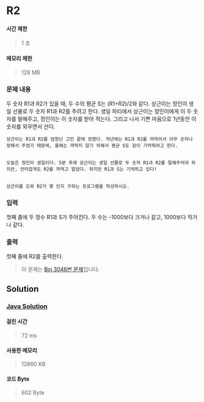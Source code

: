 # R2


#### 시간 제한


> 1 초


#### 메모리 제한


> 128 MB


### 문제 내용


두 숫자 R1과 R2가 있을 때, 두 수의 평균 S는 (R1+R2)/2와 같다. 상근이는 정인이 생일 선물로 두 숫자 R1과 R2를 주려고 한다. 생일 파티에서 상근이는 정인이에게 이 두 숫자를 말해주고, 정인이는 이 숫자를 받아 적는다. 그리고 나서 기쁜 마음으로 1년동안 이 숫자를 외우면서 산다.


	상근이는 R1과 R2를 엄청난 고민 끝에 정했다. 작년에는 R1과 R2를 까먹어서 아무 숫자나 정해서 주었기 때문에, 올해는 까먹지 않기 위해서 평균 S도 같이 기억하려고 한다.


	오늘은 정인이 생일이다. 5분 후에 상근이는 생일 선물로 두 숫자 R1과 R2를 말해주어야 하지만, 안타깝게도 R2를 까먹고 말았다. 하지만 R1과 S는 기억하고 있다!


	상근이를 도와 R2가 몇 인지 구하는 프로그램을 작성하시오.


### 입력


첫째 줄에 두 정수 R1과 S가 주어진다. 두 수는 -1000보다 크거나 같고, 1000보다 작거나 같다.


### 출력


첫째 줄에 R2를 출력한다.


> 이 문제는 [Boj 3046번 문제](https://www.acmicpc.net/problem/3046)입니다.


## Solution


### [Java Solution](./main.java)


#### 걸린 시간


> 72 ms


#### 사용한 메모리


> 12860 KB


#### 코드 Byte


> 602 Byte
